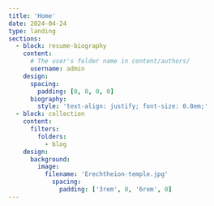 ```yaml
---
title: 'Home'
date: 2024-04-24
type: landing
sections:
  - block: resume-biography
    content:
      # The user's folder name in content/authors/
      username: admin
    design:
      spacing:
        padding: [0, 0, 0, 0]
      biography:
        style: 'text-align: justify; font-size: 0.8em;'
  - block: collection
    content:
      filters:
        folders:
          - blog
    design:
      background:
        image:
          filename: 'Erechtheion-temple.jpg'
            spacing:
              padding: ['3rem', 0, '6rem', 0]
---
```

